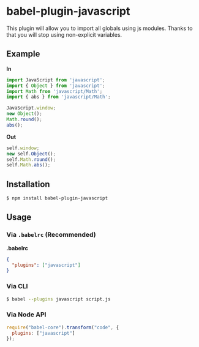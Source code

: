# babel-plugin-javascript

This plugin will allow you to import all globals using js modules.
Thanks to that you will stop using non-explicit variables.

## Example

**In**

```js
import JavaScript from 'javascript';
import { Object } from 'javascript';
import Math from 'javascript/Math';
import { abs } from 'javascript/Math';

JavaScript.window;
new Object();
Math.round();
abs();
```

**Out**

```js
self.window;
new self.Object();
self.Math.round();
self.Math.abs();
```

## Installation

```sh
$ npm install babel-plugin-javascript
```

## Usage

### Via `.babelrc` (Recommended)

**.babelrc**

```json
{
  "plugins": ["javascript"]
}
```

### Via CLI

```sh
$ babel --plugins javascript script.js
```

### Via Node API

```javascript
require("babel-core").transform("code", {
  plugins: ["javascript"]
});
```
